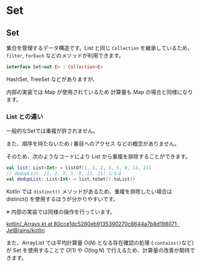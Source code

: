 # Set

## Set

集合を管理するデータ構造です。List と同じ `Collection` を継承しているため、`filter`, `forEach` などのメソッドが利用できます。

```kotlin
interface Set<out E> : Collection<E>
```

HashSet, TreeSet などがありますが、

内部の実装では Map が使用されているため 計算量も Map の場合と同様になります。

### List との違い

一般的なSetでは重複が許されません。

また、順序を持たないため $i$ 番目へのアクセス などの概念がありません。

そのため、次のようなコードにより List から重複を排除することができます。

```kotlin
val list: List<Int> = listOf(1, 1, 2, 3, 5, 8, 13, 21)
// dedupList: [1, 2, 3, 5, 8, 13, 21] になる
val dedupList: List<Int> = list.toSet().toList()
```

Kotlin では `distinct()` メソッドがあるため、重複を排除したい場合は distinct() を使用するほうが分かりやすいです。

※ 内部の実装では同様の操作を行っています。

[kotlin/_Arrays.kt at 80cce1dc5280eb9135390270c8644a7b8d198071 · JetBrains/kotlin](https://github.com/JetBrains/kotlin/blob/80cce1dc5280eb9135390270c8644a7b8d198071/libraries/stdlib/common/src/generated/_Arrays.kt#L11828)

また、ArrayList では平均計算量 $O(N)$ となる存在確認の処理 ( `contains()`など) が Set を使用することで $O(1)$ や $O(\log N)$ で行えるため、計算量の改善が期待できます。